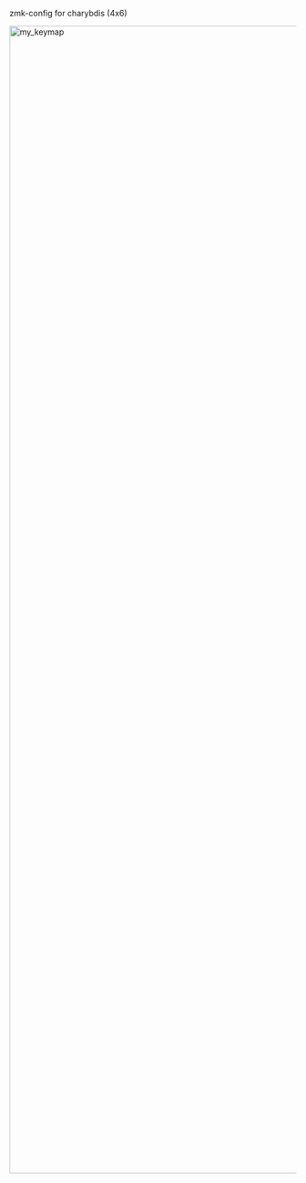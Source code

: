zmk-config for charybdis (4x6)

<img width="788" height="2016" alt="my_keymap" src="https://github.com/user-attachments/assets/68166c40-6b9f-4f3b-a29c-90d90547970d" />
